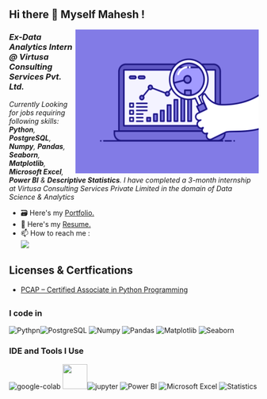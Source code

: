 ## Hi there 👋 Myself Mahesh !

<img align="right" width="370" height="290" src="https://github.com/Maheee6902/Maheee6902/blob/main/74pZ.gif">

### *Ex-Data Analytics Intern @ **Virtusa Consulting Services Pvt. Ltd.***

*Currently Looking for jobs requiring following skills: **Python**, **PostgreSQL**, **Numpy**, **Pandas**, **Seaborn**, **Matplotlib**, **Microsoft Excel**, **Power BI** & **Descriptive Statistics**. I have completed a 3-month internship at Virtusa Consulting Services Private Limited in the domain of Data Science & Analytics*

- 🗃️ Here's my [Portfolio.](https://github.com/Maheee6902/-DA-Projects)
- 📃 Here's my [Resume.](https://docs.google.com/document/d/12Rw-Xh5V69m7d6MXwaE67or0rTC6_syP/edit?usp=drive_link&ouid=113368232018638434252&rtpof=true&sd=true)                                      
- 📫 How to reach me :
<br />[<img src="https://img.shields.io/badge/LinkedIn-0077B5?style=for-the-badge&logo=linkedin&logoColor=white" />](https://www.linkedin.com/in/mahesh-ravi-249298112/)      

## Licenses & Certfications 
- [PCAP – Certified Associate in Python Programming](https://www.credly.com/badges/5d78d731-6061-41f7-9b61-a684037f4c9d/linked_in_profile)
## 
### I code in
<img height="50" width="50" src="https://img.icons8.com/color/48/000000/python.png"  alt="Pythpn"/><img width="50" height="50" src="https://img.icons8.com/color/50/postgreesql.png" alt="PostgreSQL"/> <img width="50" height="50" src="https://img.icons8.com/color/50/numpy.png" alt="Numpy"/> <img width="50" height="50" src="https://img.icons8.com/color/50/pandas.png" alt="Pandas"/> <img width="50" height="50" src="https://encrypted-tbn0.gstatic.com/images?q=tbn:ANd9GcSB9-WZMceo9J8L6v_UwEg35UBDJQQCEFjb1w&s" alt="Matplotlib"/> <img width="50" height="50" src="https://encrypted-tbn0.gstatic.com/images?q=tbn:ANd9GcSsZzYW4vSHL6u-h-F9nZge4rfvScSMU6CWBA&s" alt="Seaborn"/>

### IDE and Tools I Use
<img width="50" height="50" src="https://img.icons8.com/color/50/google-colab.png" alt="google-colab"/> <img height="50" width="50" src="https://img.icons8.com/color/48/000000/visual-studio-code-2019.png"/><img width="50" height="50" src="https://img.icons8.com/fluency/50/jupyter.png" alt="jupyter"/> <img width="50" height="50" src="https://img.icons8.com/color/50/power-bi.png" alt="Power BI"/> <img width="50" height="50" src="https://img.icons8.com/color/50/microsoft-excel-2019--v1.png" alt="Microsoft Excel"/> <img width="50" height="50" src="https://img.icons8.com/external-flaticons-lineal-color-flat-icons/50/external-statistics-addiction-flaticons-lineal-color-flat-icons.png" alt="Statistics"/> 

